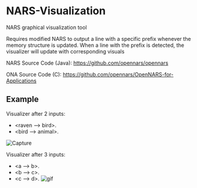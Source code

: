 # NARS-Visualization
NARS graphical visualization tool

Requires modified NARS to output a line with a specific prefix whenever the memory structure is updated. When a line with the prefix is detected, the visualizer will update with corresponding visuals

NARS Source Code (Java): https://github.com/opennars/opennars

ONA Source Code (C): https://github.com/opennars/OpenNARS-for-Applications

Example
-------------------------------------
Visualizer after 2 inputs:
- <raven --> bird>.
- <bird --> animal>.

![Capture](https://user-images.githubusercontent.com/15344554/95098565-da5d3980-06fc-11eb-9e68-f355d48ad206.PNG)

Visualizer after 3 inputs:
- <a --> b>.
- <b --> c>.
- <c --> d>.
![gif](https://user-images.githubusercontent.com/15344554/95098354-9702cb00-06fc-11eb-951f-d86135b2bdab.gif)


